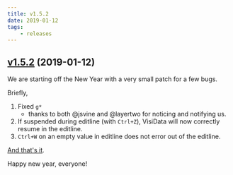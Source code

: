 ```yaml
---
title: v1.5.2
date: 2019-01-12
tags:
    - releases
---
```


## [v1.5.2](https://github.com/saulpw/visidata/releases/tag/v1.5.2) (2019-01-12)

We are starting off the New Year with a very small patch for a few bugs.

Briefly,

1. Fixed `g*`
    - thanks to both @jsvine and @layertwo for noticing and notifying us.
2. If suspended during editline (with `Ctrl+Z`), VisiData will now correctly resume in the editline.
3. `Ctrl+W` on an empty value in editline does not error out of the editline.

[And that's it](https://github.com/saulpw/visidata/blob/stable/CHANGELOG.md#v152-2019-01-12).

Happy new year, everyone!
